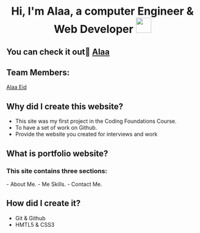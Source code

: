 <h1 align="center">Hi, I'm Alaa, a computer Engineer & Web Developer <img width="40" src="https://c.tenor.com/nebZyl8oN7IAAAAi/wave-hello.gif" /></h1>

## You can check it out [ِAlaa]( https://gsg-cf05.github.io/AlaaEid-Portfolio/)
 
## Team Members:

[Alaa Eid](https://github.com/AlaaEid-1)

## Why did I create this website?
- This site was my first project in the Coding Foundations Course.
- To have a set of work on Github.
- Provide the website you created for interviews and work


## What is portfolio website?
<h3>This site contains three sections:</h3>
- About Me.
- Me Skills.
- Contact Me.

## How did I create it?
- Git & Github
- HMTL5 & CSS3

